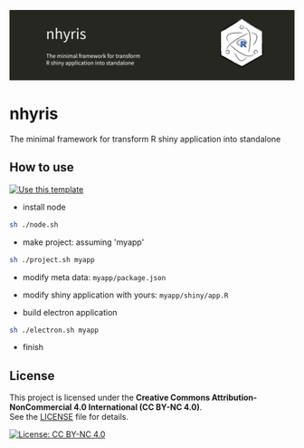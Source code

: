 ![Project banner](./images/banner.png)

# nhyris

The minimal framework for transform R shiny application into standalone

## How to use

[![Use this template](https://img.shields.io/badge/USE_THIS_TEMPLATE-54A258?style=for-the-badge)](https://github.com/new?template_owner=jahnen&template_name=nhyris&owner=%40me)

- install node

```sh
sh ./node.sh
```

- make project: assuming 'myapp'

```sh
sh ./project.sh myapp
```

- modify meta data: `myapp/package.json`
- modify shiny application with yours: `myapp/shiny/app.R`

- build electron application

```sh
sh ./electron.sh myapp
```

- finish

## License

This project is licensed under the **Creative Commons Attribution-NonCommercial 4.0 International (CC BY-NC 4.0)**.  
See the [LICENSE](./LICENSE) file for details.

[![License: CC BY-NC 4.0](https://licensebuttons.net/l/by-nc/4.0/88x31.png)](https://creativecommons.org/licenses/by-nc/4.0/)
